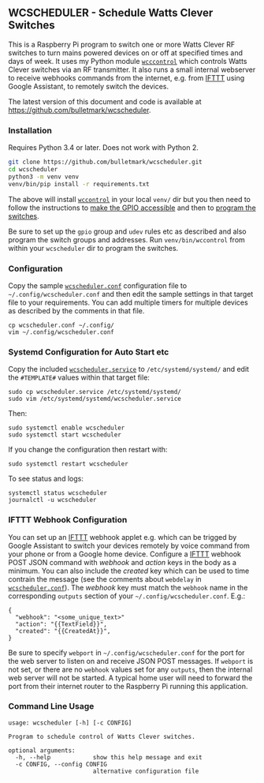 ## WCSCHEDULER - Schedule Watts Clever Switches

This is a Raspberry Pi program to switch one or more Watts Clever RF
switches to turn mains powered devices on or off at specified times and
days of week. It uses my Python module
[`wcccontrol`](https://github.com/bulletmark/wccontrol) which controls
Watts Clever switches via an RF transmitter. It also runs a small
internal webserver to receive webhooks commands from the internet, e.g.
from [IFTTT](https://ifttt.com/) using Google Assistant, to remotely
switch the devices.

The latest version of this document and code is available at
https://github.com/bulletmark/wcscheduler.

### Installation

Requires Python 3.4 or later. Does not work with Python 2.

```bash
git clone https://github.com/bulletmark/wcscheduler.git
cd wcscheduler
python3 -m venv venv
venv/bin/pip install -r requirements.txt
```

The above will install
[`wccontrol`](https://github.com/bulletmark/wccontrol/) in your local `venv/`
dir but you then need to follow the instructions to [make the GPIO
accessible](https://github.com/bulletmark/wccontrol#make-gpio-device-accessible) and then to [program the switches](https://github.com/bulletmark/wccontrol#groups-and-addresses).

Be sure to set up the `gpio` group and `udev` rules etc as described and
also program the switch groups and addresses. Run `venv/bin/wccontrol`
from within your `wcscheduler` dir to program the switches.

### Configuration

Copy the sample
[`wcscheduler.conf`](https://github.com/bulletmark/wcscheduler/blob/master/wcscheduler.conf)
configuration file to `~/.config/wcscheduler.conf` and then edit the
sample settings in that target file to your requirements. You can add
multiple timers for multiple devices as described by the comments in
that file.

    cp wcscheduler.conf ~/.config/
    vim ~/.config/wcscheduler.conf

### Systemd Configuration for Auto Start etc

Copy the included
[`wcscheduler.service`](https://github.com/bulletmark/wcscheduler/blob/master/wcscheduler.service)
to `/etc/systemd/systemd/` and edit the `#TEMPLATE#` values within that
target file:

    sudo cp wcscheduler.service /etc/systemd/systemd/
    sudo vim /etc/systemd/systemd/wcscheduler.service

Then:

    sudo systemctl enable wcscheduler
    sudo systemctl start wcscheduler

If you change the configuration then restart with:

    sudo systemctl restart wcscheduler

To see status and logs:

    systemctl status wcscheduler
    journalctl -u wcscheduler

### IFTTT Webhook Configuration

You can set up an [IFTTT](https://ifttt.com/) webhook applet e.g. which
can be trigged by Google Assistant to switch your devices remotely by
voice command from your phone or from a Google home device. Configure a
[IFTTT](https://ifttt.com/) webhook POST JSON command with _webhook_ and
_action_ keys in the body as a minimum. You can also include the
_created_ key which can be used to time contrain the message (see the
comments about `webdelay` in
[`wcscheduler.conf`](https://github.com/bulletmark/wcscheduler/blob/master/wcscheduler.conf)).
The _webhook_ key must match the `webhook` name in the corresponding
`outputs` section of your `~/.config/wcscheduler.conf`. E.g.:

```
{
  "webhook": "<some_unique_text>"
  "action": "{{TextField}}",
  "created": "{{CreatedAt}}",
}
```

Be sure to specify `webport` in `~/.config/wcscheduler.conf` for the
port for the web server to listen on and receive JSON POST messages. If
`webport` is not set, or there are no `webhook` values set for any
`outputs`, then the internal web server will not be started. A typical
home user will need to forward the port from their internet router to
the Raspberry Pi running this application.

### Command Line Usage

```
usage: wcscheduler [-h] [-c CONFIG]

Program to schedule control of Watts Clever switches.

optional arguments:
  -h, --help            show this help message and exit
  -c CONFIG, --config CONFIG
                        alternative configuration file
```

<!-- vim: se ai syn=markdown: -->
